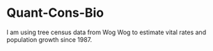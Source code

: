 # Quant-Cons-Bio
I am using tree census data from Wog Wog to estimate vital rates and population growth since 1987.
